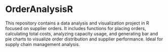 # OrderAnalysisR
This repository contains a data analysis and visualization project in R focused on supplier orders. It includes functions for placing orders, calculating total costs, analyzing capacity usage, and generating bar and pie charts to visualize order distribution and supplier performance. Ideal for supply chain management analysis.
